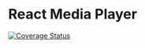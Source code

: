 # React Media Player

[![Coverage Status](https://coveralls.io/repos/github/tawanike/react-media-player/badge.svg?branch=master)](https://coveralls.io/github/tawanike/react-media-player?branch=master)
